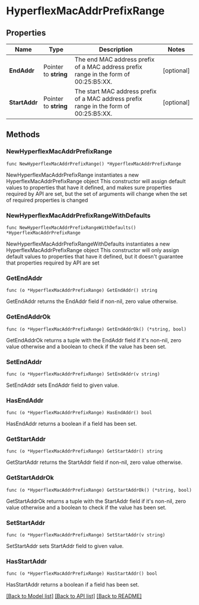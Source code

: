 # HyperflexMacAddrPrefixRange

## Properties

Name | Type | Description | Notes
------------ | ------------- | ------------- | -------------
**EndAddr** | Pointer to **string** | The end MAC address prefix of a MAC address prefix range in the form of 00:25:B5:XX. | [optional] 
**StartAddr** | Pointer to **string** | The start MAC address prefix of a MAC address prefix range in the form of 00:25:B5:XX. | [optional] 

## Methods

### NewHyperflexMacAddrPrefixRange

`func NewHyperflexMacAddrPrefixRange() *HyperflexMacAddrPrefixRange`

NewHyperflexMacAddrPrefixRange instantiates a new HyperflexMacAddrPrefixRange object
This constructor will assign default values to properties that have it defined,
and makes sure properties required by API are set, but the set of arguments
will change when the set of required properties is changed

### NewHyperflexMacAddrPrefixRangeWithDefaults

`func NewHyperflexMacAddrPrefixRangeWithDefaults() *HyperflexMacAddrPrefixRange`

NewHyperflexMacAddrPrefixRangeWithDefaults instantiates a new HyperflexMacAddrPrefixRange object
This constructor will only assign default values to properties that have it defined,
but it doesn't guarantee that properties required by API are set

### GetEndAddr

`func (o *HyperflexMacAddrPrefixRange) GetEndAddr() string`

GetEndAddr returns the EndAddr field if non-nil, zero value otherwise.

### GetEndAddrOk

`func (o *HyperflexMacAddrPrefixRange) GetEndAddrOk() (*string, bool)`

GetEndAddrOk returns a tuple with the EndAddr field if it's non-nil, zero value otherwise
and a boolean to check if the value has been set.

### SetEndAddr

`func (o *HyperflexMacAddrPrefixRange) SetEndAddr(v string)`

SetEndAddr sets EndAddr field to given value.

### HasEndAddr

`func (o *HyperflexMacAddrPrefixRange) HasEndAddr() bool`

HasEndAddr returns a boolean if a field has been set.

### GetStartAddr

`func (o *HyperflexMacAddrPrefixRange) GetStartAddr() string`

GetStartAddr returns the StartAddr field if non-nil, zero value otherwise.

### GetStartAddrOk

`func (o *HyperflexMacAddrPrefixRange) GetStartAddrOk() (*string, bool)`

GetStartAddrOk returns a tuple with the StartAddr field if it's non-nil, zero value otherwise
and a boolean to check if the value has been set.

### SetStartAddr

`func (o *HyperflexMacAddrPrefixRange) SetStartAddr(v string)`

SetStartAddr sets StartAddr field to given value.

### HasStartAddr

`func (o *HyperflexMacAddrPrefixRange) HasStartAddr() bool`

HasStartAddr returns a boolean if a field has been set.


[[Back to Model list]](../README.md#documentation-for-models) [[Back to API list]](../README.md#documentation-for-api-endpoints) [[Back to README]](../README.md)


